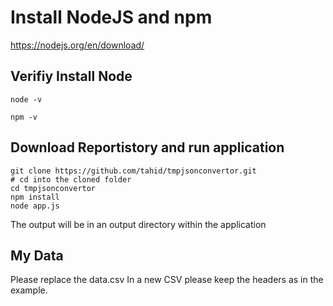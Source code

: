 # Install NodeJS and npm

https://nodejs.org/en/download/

## Verifiy Install Node
```console
node -v

npm -v
```
## Download Reportistory and run application

```console
git clone https://github.com/tahid/tmpjsonconvertor.git
# cd into the cloned folder
cd tmpjsonconvertor 
npm install
node app.js
```

The output will be in an output directory within the application

## My Data
Please replace the data.csv
In a new CSV please keep the headers as in the example.